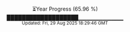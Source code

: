 <p align="center">
⏳Year Progress (65.96 %) <br>
███████████████████▁▁▁▁▁▁▁▁▁▁▁ <br>
<sub>Updated: Fri, 29 Aug 2025 18:29:46 GMT</sub>
</p>

